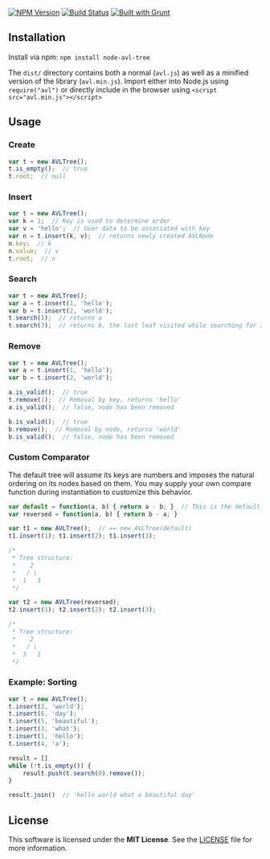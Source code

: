 [![NPM Version](https://badge.fury.io/js/node-avl-tree.png)](https://npmjs.org/package/node-avl-tree)
[![Build Status](https://travis-ci.org/rharel/node-avl-tree.svg)](https://travis-ci.org/rharel/node-avl-tree)
[![Built with Grunt](https://cdn.gruntjs.com/builtwith.png)](http://gruntjs.com)

## Installation

Install via npm: `npm install node-avl-tree`

The `dist/` directory contains both a normal (`avl.js`) as well as a minified version of the library (`avl.min.js`).
Import either into Node.js using `require("avl")` or directly include in the browser using `<script src="avl.min.js"></script>`

## Usage

### Create
```javascript
var t = new AVLTree();
t.is_empty();  // true
t.root;  // null
```

### Insert
```javascript
var t = new AVLTree();
var k = 1;  // Key is used to determine order
var v = 'hello';  // User data to be associated with key
var n = t.insert(k, v);  // returns newly created AVLNode
n.key;  // k
n.value;  // v
t.root;  // n
```

### Search
```javascript
var t = new AVLTree();
var a = t.insert(1, 'hello');
var b = t.insert(2, 'world');
t.search(1);  // returns a
t.search(3);  // returns b, the last leaf visited while searching for 3
```

### Remove
```javascript
var t = new AVLTree();
var a = t.insert(1, 'hello');
var b = t.insert(2, 'world');

a.is_valid();  // true
t.remove(1);  // Removal by key, returns 'hello'
a.is_valid();  // false, node has been removed

b.is_valid();  // true
b.remove();  // Removal by node, returns 'world'
b.is_valid();  // false, node has been removed
```

### Custom Comparator
The default tree will assume its keys are numbers and imposes the natural
ordering on its nodes based on them. You may supply your own compare function
during instantiation to customize this behavior.

```javascript
var default = function(a, b) { return a - b; }  // This is the default comparator
var reversed = function(a, b) { return b - a; }

var t1 = new AVLTree();  // == new AVLTree(default)
t1.insert(1); t1.insert(2); t1.insert(3);

/*
 * Tree structure:
 *    2
 *   / \
 *  1   3
 */

var t2 = new AVLTree(reversed);
t2.insert(1); t2.insert(2); t2.insert(3);

/*
 * Tree structure:
 *    2
 *   / \
 *  3   1
 */
```

### Example: Sorting
```javascript
var t = new AVLTree();
t.insert(2, 'world');
t.insert(6, 'day');
t.insert(5, 'beautiful');
t.insert(3, 'what');
t.insert(1, 'hello');
t.insert(4, 'a');

result = []
while (!t.is_empty()) {
    result.push(t.search(0).remove());
}

result.join()  // 'hello world what a beautiful day'
```

## License

This software is licensed under the **MIT License**. See the [LICENSE](LICENSE.txt) file for more information.

